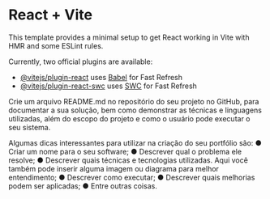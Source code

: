 # React + Vite

This template provides a minimal setup to get React working in Vite with HMR and some ESLint rules.

Currently, two official plugins are available:

- [@vitejs/plugin-react](https://github.com/vitejs/vite-plugin-react/blob/main/packages/plugin-react/README.md) uses [Babel](https://babeljs.io/) for Fast Refresh
- [@vitejs/plugin-react-swc](https://github.com/vitejs/vite-plugin-react-swc) uses [SWC](https://swc.rs/) for Fast Refresh

Crie um arquivo README.md no repositório do seu projeto no GitHub, para documentar a sua solução, bem como demonstrar as técnicas e linguagens utilizadas, além do escopo do projeto e como o usuário pode executar o seu sistema.

Algumas dicas interessantes para utilizar na criação do seu portfólio são:
●	Criar um nome para o seu software;
●	Descrever qual o problema ele resolve;
●	Descrever quais técnicas e tecnologias utilizadas. Aqui você também pode inserir alguma imagem ou diagrama para melhor entendimento;
●	Descrever como executar;
●	Descrever quais melhorias podem ser aplicadas;
●	Entre outras coisas.
